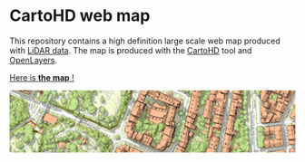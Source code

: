 # CartoHD web map

This repository contains a high definition large scale web map produced with [LiDAR data](https://en.wikipedia.org/wiki/Lidar). The map is produced with the [CartoHD](https://github.com/jgaffuri/CartoHD) tool and [OpenLayers](https://openlayers.org/).

[Here is **the map** !](https://jgaffuri.github.io/CartoHD_webmap/viewer/dist/)

![map with LiDAR data](/docs/example.png)
